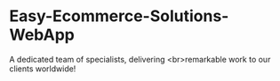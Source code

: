 # Easy-Ecommerce-Solutions-WebApp
A dedicated team of specialists, delivering &lt;br>remarkable work to our clients worldwide!
